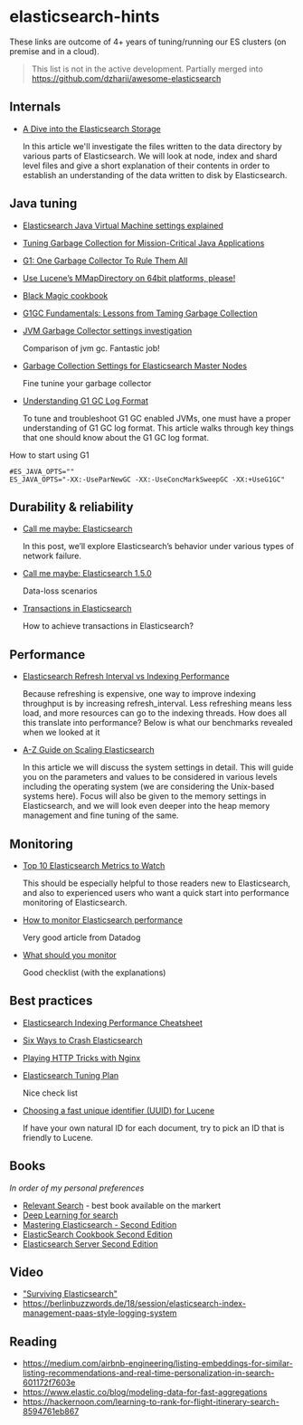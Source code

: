 # elasticsearch-hints

These links are outcome of 4+ years of tuning/running our ES clusters (on premise and in a cloud).

> This list is not in the active development. Partially merged into https://github.com/dzharii/awesome-elasticsearch


## Internals

- [A Dive into the Elasticsearch Storage](https://www.found.no/foundation/dive-into-elasticsearch-storage/)
  
   In this article we'll investigate the files written to the data directory by various parts of Elasticsearch. We will look at node, index and shard level files and give a short explanation of their contents in order to establish an understanding of the data written to disk by Elasticsearch.


## Java tuning

- [Elasticsearch Java Virtual Machine settings explained](http://jprante.github.io/2012/11/28/Elasticsearch-Java-Virtual-Machine-settings-explained.html)
- [Tuning Garbage Collection for Mission-Critical Java Applications](http://blog.mgm-tp.com/2013/03/garbage-collection-tuning/)
- [G1: One Garbage Collector To Rule Them All](http://www.infoq.com/articles/G1-One-Garbage-Collector-To-Rule-Them-All)
- [Use Lucene’s MMapDirectory on 64bit platforms, please!](http://blog.thetaphi.de/)
- [Black Magic cookbook](http://product.hubspot.com/blog/g1gc-tuning-your-hbase-cluster)
- [G1GC Fundamentals: Lessons from Taming Garbage Collection](http://product.hubspot.com/blog/g1gc-fundamentals-lessons-from-taming-garbage-collection)
- [JVM Garbage Collector settings
investigation](https://tigase.tech/attachments/download/4808/GC-result.pdf)

    Comparison of jvm gc. Fantastic job!
    
- [Garbage Collection Settings for Elasticsearch Master Nodes](https://dzone.com/articles/garbage-collection-settings-for-elasticsearch-mast)
    
    Fine tunine your garbage collector
    
- [Understanding G1 GC Log Format](https://dzone.com/articles/understanding-g1-gc-log-format)

    To tune and troubleshoot G1 GC enabled JVMs, one must have a proper understanding of G1 GC log format. This article walks through key things that one should know about the G1 GC log format.

How to start using G1
```
#ES_JAVA_OPTS=""
ES_JAVA_OPTS="-XX:-UseParNewGC -XX:-UseConcMarkSweepGC -XX:+UseG1GC"

```


## Durability & reliability

- [Call me maybe: Elasticsearch](https://aphyr.com/posts/317-call-me-maybe-elasticsearch)

   In this post, we’ll explore Elasticsearch’s behavior under various types of network failure.

- [Call me maybe: Elasticsearch 1.5.0](https://aphyr.com/posts/323-call-me-maybe-elasticsearch-1-5-0)

   Data-loss scenarios

- [Transactions in Elasticsearch](https://blog.codecentric.de/en/2014/10/transactions-elasticsearch/)

   How to achieve transactions in Elasticsearch?


## Performance

- [Elasticsearch Refresh Interval vs Indexing Performance](http://blog.sematext.com/2013/07/08/elasticsearch-refresh-interval-vs-indexing-performance/)

   Because refreshing is expensive, one way to improve indexing throughput is by increasing refresh_interval. Less refreshing means less load, and more resources can go to the indexing threads. How does all this translate into performance? Below is what our benchmarks revealed when we looked at it 

- [A-Z Guide on Scaling Elasticsearch](https://qbox.io/blog/a-z-guide-on-scaling-elasticsearch)

   In this article we will discuss the system settings in detail. This will guide you on the parameters and values to be considered in various levels including the operating system (we are considering the Unix-based systems here). Focus will also be given to the memory settings in Elasticsearch, and we will look even deeper into the heap memory management and fine tuning of the same.

## Monitoring

- [Top 10 Elasticsearch Metrics to Watch](http://blog.sematext.com/2015/05/05/top-10-elasticsearch-metrics-to-watch/)

   This should be especially helpful to those readers new to Elasticsearch, and also to experienced users who want a quick start into performance monitoring of Elasticsearch.

- [How to monitor Elasticsearch performance](https://www.datadoghq.com/blog/monitor-elasticsearch-performance-metrics/)

   Very good article from Datadog
   
- [What should you monitor](https://support.lucidworks.com/hc/en-us/articles/201298247-What-should-you-monitor)
   
   Good checklist (with the explanations)

## Best practices

- [Elasticsearch Indexing Performance Cheatsheet](https://blog.codecentric.de/en/2014/05/elasticsearch-indexing-performance-cheatsheet/)
- [Six Ways to Crash Elasticsearch](https://www.found.no/foundation/crash-elasticsearch/)
- [Playing HTTP Tricks with Nginx](https://www.elastic.co/blog/playing-http-tricks-nginx)
- [Elasticsearch Tuning Plan](https://gist.github.com/mrflip/5366376)

   Nice check list

- [Choosing a fast unique identifier (UUID) for Lucene](http://blog.mikemccandless.com/2014/05/choosing-fast-unique-identifier-uuid.html)
  
   If have your own natural ID for each document, try to pick an ID that is friendly to Lucene. 

## Books

*In order of my personal preferences*

- [Relevant Search](https://www.manning.com/books/relevant-search) - best book available on the markert
- [Deep Learning for search](https://www.manning.com/books/deep-learning-for-search)
- [Mastering Elasticsearch - Second Edition](http://www.amazon.co.uk/Mastering-Elasticsearch-Second-Rafal-Kuc/dp/1783553790)
- [ElasticSearch Cookbook Second Edition](http://www.amazon.co.uk/ElasticSearch-Cookbook-Second-Edition-Alberto/)
- [Elasticsearch Server Second Edition](http://www.amazon.co.uk/Elasticsearch-Server-Second-Edition-Rogozi/dp/1783980524/) 

## Video

- ["Surviving Elasticsearch"](https://www.youtube.com/watch?v=gT-L6r37SPA)
- https://berlinbuzzwords.de/18/session/elasticsearch-index-management-paas-style-logging-system

## Reading

- https://medium.com/airbnb-engineering/listing-embeddings-for-similar-listing-recommendations-and-real-time-personalization-in-search-601172f7603e
- https://www.elastic.co/blog/modeling-data-for-fast-aggregations
- https://hackernoon.com/learning-to-rank-for-flight-itinerary-search-8594761eb867

